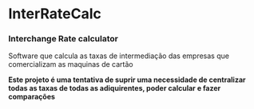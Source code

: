 # InterRateCalc
### Interchange Rate calculator
Software que calcula as taxas de intermediação das empresas que comercializam as maquinas de cartão

**Este projeto é uma tentativa de suprir uma necessidade de centralizar todas as taxas de todas as adiquirentes, poder calcular e fazer comparações**
